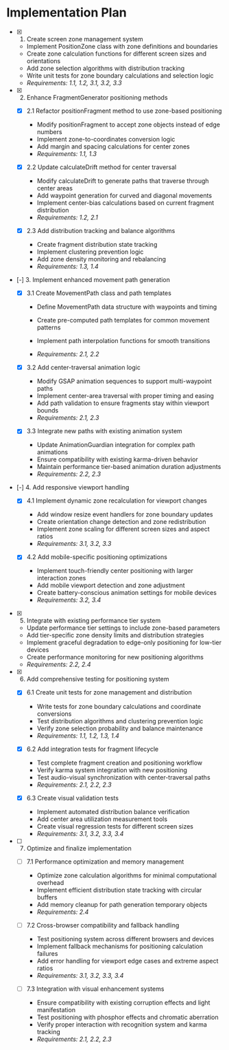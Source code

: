 # Implementation Plan

- [x] 1. Create screen zone management system

  - Implement PositionZone class with zone definitions and boundaries
  - Create zone calculation functions for different screen sizes and orientations
  - Add zone selection algorithms with distribution tracking
  - Write unit tests for zone boundary calculations and selection logic
  - _Requirements: 1.1, 1.2, 3.1, 3.2, 3.3_

- [x] 2. Enhance FragmentGenerator positioning methods

  - [x] 2.1 Refactor positionFragment method to use zone-based positioning

    - Modify positionFragment to accept zone objects instead of edge numbers
    - Implement zone-to-coordinates conversion logic
    - Add margin and spacing calculations for center zones
    - _Requirements: 1.1, 1.3_

  - [x] 2.2 Update calculateDrift method for center traversal

    - Modify calculateDrift to generate paths that traverse through center areas
    - Add waypoint generation for curved and diagonal movements
    - Implement center-bias calculations based on current fragment distribution
    - _Requirements: 1.2, 2.1_

  - [x] 2.3 Add distribution tracking and balance algorithms

    - Create fragment distribution state tracking
    - Implement clustering prevention logic
    - Add zone density monitoring and rebalancing
    - _Requirements: 1.3, 1.4_

- [-] 3. Implement enhanced movement path generation



  - [x] 3.1 Create MovementPath class and path templates



    - Define MovementPath data structure with waypoints and timing
    - Create pre-computed path templates for common movement patterns
    - Implement path interpolation functions for smooth transitions

    - _Requirements: 2.1, 2.2_

  - [x] 3.2 Add center-traversal animation logic



    - Modify GSAP animation sequences to support multi-waypoint paths
    - Implement center-area traversal with proper timing and easing
    - Add path validation to ensure fragments stay within viewport bounds
    - _Requirements: 2.1, 2.3_

  - [x] 3.3 Integrate new paths with existing animation system
























    - Update AnimationGuardian integration for complex path animations
    - Ensure compatibility with existing karma-driven behavior
    - Maintain performance tier-based animation duration adjustments
    - _Requirements: 2.2, 2.3_

- [-] 4. Add responsive viewport handling



  - [x] 4.1 Implement dynamic zone recalculation for viewport changes




    - Add window resize event handlers for zone boundary updates
    - Create orientation change detection and zone redistribution
    - Implement zone scaling for different screen sizes and aspect ratios
    - _Requirements: 3.1, 3.2, 3.3_

  - [x] 4.2 Add mobile-specific positioning optimizations





    - Implement touch-friendly center positioning with larger interaction zones
    - Add mobile viewport detection and zone adjustment
    - Create battery-conscious animation settings for mobile devices
    - _Requirements: 3.2, 3.4_

- [x] 5. Integrate with existing performance tier system






  - Update performance tier settings to include zone-based parameters
  - Add tier-specific zone density limits and distribution strategies
  - Implement graceful degradation to edge-only positioning for low-tier devices
  - Create performance monitoring for new positioning algorithms
  - _Requirements: 2.2, 2.4_

- [x] 6. Add comprehensive testing for positioning system





  - [x] 6.1 Create unit tests for zone management and distribution



    - Write tests for zone boundary calculations and coordinate conversions
    - Test distribution algorithms and clustering prevention logic
    - Verify zone selection probability and balance maintenance
    - _Requirements: 1.1, 1.2, 1.3, 1.4_

  - [x] 6.2 Add integration tests for fragment lifecycle



    - Test complete fragment creation and positioning workflow
    - Verify karma system integration with new positioning
    - Test audio-visual synchronization with center-traversal paths
    - _Requirements: 2.1, 2.2, 2.3_

  - [x] 6.3 Create visual validation tests


    - Implement automated distribution balance verification
    - Add center area utilization measurement tools
    - Create visual regression tests for different screen sizes
    - _Requirements: 3.1, 3.2, 3.3, 3.4_

- [ ] 7. Optimize and finalize implementation

  - [ ] 7.1 Performance optimization and memory management

    - Optimize zone calculation algorithms for minimal computational overhead
    - Implement efficient distribution state tracking with circular buffers
    - Add memory cleanup for path generation temporary objects
    - _Requirements: 2.4_

  - [ ] 7.2 Cross-browser compatibility and fallback handling

    - Test positioning system across different browsers and devices
    - Implement fallback mechanisms for positioning calculation failures
    - Add error handling for viewport edge cases and extreme aspect ratios
    - _Requirements: 3.1, 3.2, 3.3, 3.4_

  - [ ] 7.3 Integration with visual enhancement systems
    - Ensure compatibility with existing corruption effects and light manifestation
    - Test positioning with phosphor effects and chromatic aberration
    - Verify proper interaction with recognition system and karma tracking
    - _Requirements: 2.1, 2.2, 2.3_
